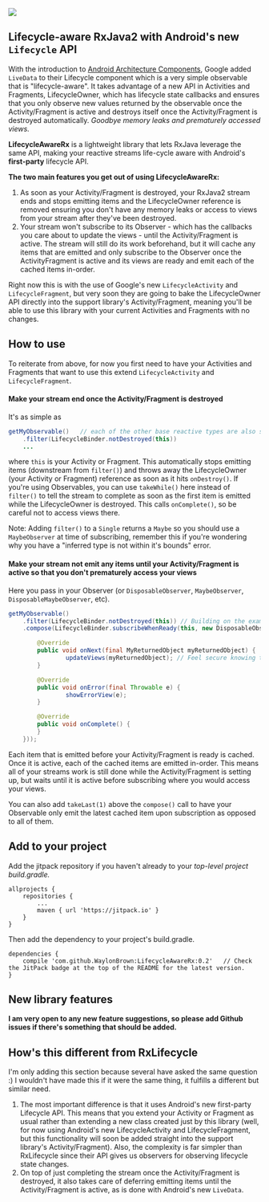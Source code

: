 [![](https://jitpack.io/v/WaylonBrown/LifecycleAwareRx.svg)](https://jitpack.io/#WaylonBrown/LifecycleAwareRx)

## Lifecycle-aware RxJava2 with Android's new `Lifecycle` API

With the introduction to [Android Architecture Components](https://developer.android.com/topic/libraries/architecture/index.html), Google added `LiveData` to their Lifecycle component which is a very simple observable that is "lifecycle-aware". It takes advantage of a new API in Activities and Fragments, LifecycleOwner, which has lifecycle state callbacks and ensures that you only observe new values returned by the observable once the Activity/Fragment is active and destroys itself once the Activity/Fragment is destroyed automatically. *Goodbye memory leaks and prematurely accessed views.*

**LifecycleAwareRx** is a lightweight library that lets RxJava leverage the same API, making your reactive streams life-cycle aware with Android's **first-party** lifecycle API.

**The two main features you get out of using LifecycleAwareRx:**
1. As soon as your Activity/Fragment is destroyed, your RxJava2 stream ends and stops emitting items and the LifecycleOwner reference is removed ensuring you don't have any memory leaks or access to views from your stream after they've been destroyed.
2. Your stream won't subscribe to its Observer - which has the callbacks you care about to update the views - until the Activity/Fragment is active. The stream will still do its work beforehand, but it will cache any items that are emitted and only subscribe to the Observer once the ActivityFragment is active and its views are ready and emit each of the cached items in-order.

Right now this is with the use of Google's new `LifecycleActivity` and `LifecycleFragment`, but very soon they are going to bake the LifecycleOwner API directly into the support library's Activity/Fragment, meaning you'll be able to use this library with your current Activities and Fragments with no changes.

## How to use

To reiterate from above, for now you first need to have your Activities and Fragments that want to use this extend `LifecycleActivity` and `LifecycleFragment`.

#### Make your stream end once the Activity/Fragment is destroyed

It's as simple as

```Java
getMyObservable()	// each of the other base reactive types are also supported (Single, Maybe)
	.filter(LifecycleBinder.notDestroyed(this))
	...
```

where `this` is your Activity or Fragment. This automatically stops emitting items (downstream from `filter()`) and throws away the LifecycleOwner (your Activity or Fragment) reference as soon as it hits `onDestroy()`. If you're using Observables, you can use `takeWhile()` here instead of `filter()` to tell the stream to complete as soon as the first item is emitted while the LifecycleOwner is destroyed. This calls `onComplete()`, so be careful not to access views there.

Note: Adding `filter()` to a `Single` returns a `Maybe` so you should use a `MaybeObserver` at time of subscribing, remember this if you're wondering why you have a "inferred type is not within it's bounds" error.

#### Make your stream not emit any items until your Activity/Fragment is active so that you don't prematurely access your views

Here you pass in your Observer (or `DisposableObserver`, `MaybeObserver`, `DisposableMaybeObserver`, etc).

```Java
getMyObservable()
	.filter(LifecycleBinder.notDestroyed(this)) // Building on the example from earlier to show the full stream
	.compose(LifecycleBinder.subscribeWhenReady(this, new DisposableObserver<Listing>() {

		@Override
		public void onNext(final MyReturnedObject myReturnedObject) {
    			updateViews(myReturnedObject); // Feel secure knowing that this is only called if the Activity/Fragment is active
		}

		@Override
		public void onError(final Throwable e) {
		    	showErrorView(e);
		}

		@Override
		public void onComplete() {
		}
	}));
```

Each item that is emitted before your Activity/Fragment is ready is cached. Once it is active, each of the cached items are emitted in-order. This means all of your streams work is still done while the Activity/Fragment is setting up, but waits until it is active before subscribing where you would access your views.

You can also add `takeLast(1)` above the `compose()` call to have your Observable only emit the latest cached item upon subscription as opposed to all of them.

## Add to your project
Add the jitpack repository if you haven't already to your *top-level project build.gradle.*

```
allprojects {
	repositories {
		...
		maven { url 'https://jitpack.io' }
	}
}
```

Then add the dependency to your project's build.gradle.

```
dependencies {
  	compile 'com.github.WaylonBrown:LifecycleAwareRx:0.2'	// Check the JitPack badge at the top of the README for the latest version.
}
```

## New library features

**I am very open to any new feature suggestions, so please add Github issues if there's something that should be added.**

## How's this different from RxLifecycle

I'm only adding this section because several have asked the same question :) I wouldn't have made this if it were the same thing, it fulfills a different but similar need.

1) The most important difference is that it uses Android's new first-party Lifecycle API. This means that you extend your Activity or Fragment as usual rather than extending a new class created just by this library (well, for now using Android's new LifecycleActivity and LifecycleFragment, but this functionality will soon be added straight into the support library's Activity/Fragment). Also, the complexity is far simpler than RxLifecycle since their API gives us observers for observing lifecycle state changes.
2) On top of just completing the stream once the Activity/Fragment is destroyed, it also takes care of deferring emitting items until the Activity/Fragment is active, as is done with Android's new `LiveData`.
